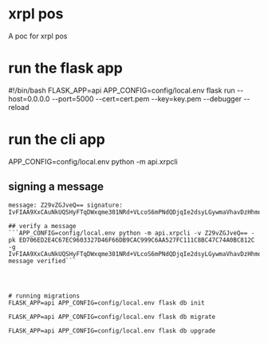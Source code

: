 # xrpl pos
A poc for xrpl pos

# run the flask app
#!/bin/bash
FLASK_APP=api APP_CONFIG=config/local.env flask run  --host=0.0.0.0 --port=5000 --cert=cert.pem --key=key.pem --debugger --reload

# run the cli app
APP_CONFIG=config/local.env python -m api.xrpcli



## signing a message
```APP_CONFIG=config/local.env python -m api.xrpcli -s goodboy -sk EDFCA0B2956D54A4AD70823638E8ADFE6F526AB03FE593E5DC8D46FB692D896E50
message: Z29vZGJveQ== signature: IvFIAA9XxCAuNkUQSHyFTqDWxqme301NRd+VLcoS6mPNdQDjqIe2dsyLGywmaVhavDzHhmo9EhJQz0opjWc3BA==```

## verify a message
```APP_CONFIG=config/local.env python -m api.xrpcli -v Z29vZGJveQ== -pk ED706ED2E4C67EC9603327D46F66DB9CAC999C6AA527FC111C8BC47C74A0BC812C -g IvFIAA9XxCAuNkUQSHyFTqDWxqme301NRd+VLcoS6mPNdQDjqIe2dsyLGywmaVhavDzHhmo9EhJQz0opjWc3BA==
message verified```




# running migrations
FLASK_APP=api APP_CONFIG=config/local.env flask db init

FLASK_APP=api APP_CONFIG=config/local.env flask db migrate

FLASK_APP=api APP_CONFIG=config/local.env flask db upgrade